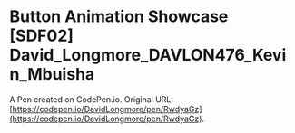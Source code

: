 # Button Animation Showcase [SDF02] David_Longmore_DAVLON476_Kevin_Mbuisha

A Pen created on CodePen.io. Original URL: [https://codepen.io/DavidLongmore/pen/RwdyaGz](https://codepen.io/DavidLongmore/pen/RwdyaGz).

